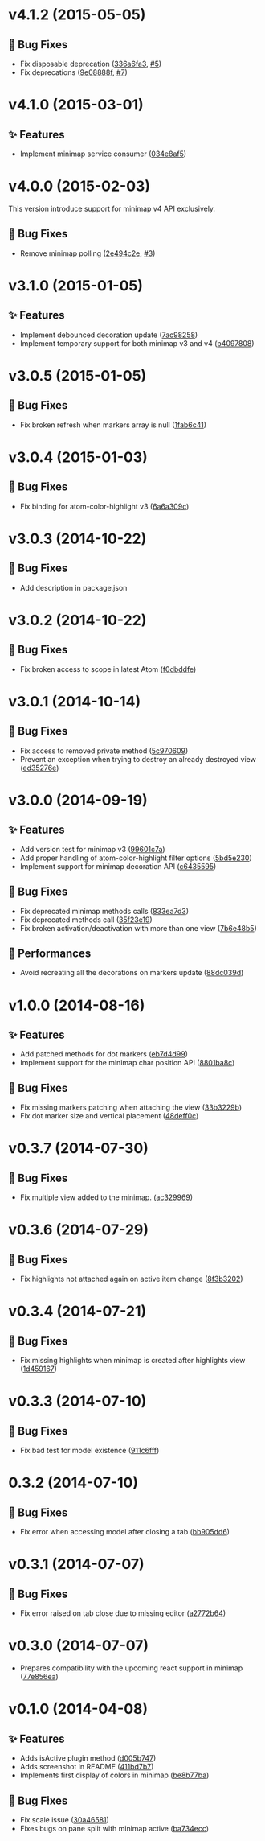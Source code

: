 <a name="v4.1.2"></a>
# v4.1.2 (2015-05-05)

## :bug: Bug Fixes

- Fix disposable deprecation ([336a6fa3](https://github.com/abe33/minimap-color-highlight/commit/336a6fa3046bbae3384736b316be84883629347a), [#5](https://github.com/abe33/minimap-color-highlight/issues/5))
- Fix deprecations ([9e08888f](https://github.com/abe33/minimap-color-highlight/commit/9e08888f3cb83f9e4da356061556eaf163906f0e), [#7](https://github.com/abe33/minimap-color-highlight/issues/7))

<a name="v4.1.0"></a>
# v4.1.0 (2015-03-01)

## :sparkles: Features

- Implement minimap service consumer ([034e8af5](https://github.com/abe33/minimap-color-highlight/commit/034e8af52cced91f0dd7d0af467ea66a70d81940))

<a name="v4.0.0"></a>
# v4.0.0 (2015-02-03)

This version introduce support for minimap v4 API exclusively.

## :bug: Bug Fixes

- Remove minimap polling ([2e494c2e](https://github.com/abe33/minimap-color-highlight/commit/2e494c2e06bc2c33ee036c3458ac2082caa5e343), [#3](https://github.com/abe33/minimap-color-highlight/issues/3))

<a name="v3.1.0"></a>
# v3.1.0 (2015-01-05)

## :sparkles: Features

- Implement debounced decoration update ([7ac98258](https://github.com/abe33/minimap-color-highlight/commit/7ac982585c639ee055cce2c152f215d8868430b6))
- Implement temporary support for both minimap v3 and v4 ([b4097808](https://github.com/abe33/minimap-color-highlight/commit/b4097808a38f7fc963ba564bf9c3136a34e655b6))

<a name="v3.0.5"></a>
# v3.0.5 (2015-01-05)

## :bug: Bug Fixes

- Fix broken refresh when markers array is null ([1fab6c41](https://github.com/abe33/minimap-color-highlight/commit/1fab6c41d204062a30dadacde0dbe309cc48a9b0))

<a name="v3.0.4"></a>
# v3.0.4 (2015-01-03)

## :bug: Bug Fixes

- Fix binding for atom-color-highlight v3 ([6a6a309c](https://github.com/abe33/minimap-color-highlight/commit/6a6a309cac72b99474bc9ab27b471f86af03e4ad))

<a name="v3.0.3"></a>
# v3.0.3 (2014-10-22)

## :bug: Bug Fixes

- Add description in package.json

<a name="v3.0.2"></a>
# v3.0.2 (2014-10-22)

## :bug: Bug Fixes

- Fix broken access to scope in latest Atom ([f0dbddfe](https://github.com/abe33/minimap-color-highlight/commit/f0dbddfe86502041a4263b2374fa7611406b8f6e))

<a name="v3.0.1"></a>
# v3.0.1 (2014-10-14)

## :bug: Bug Fixes

- Fix access to removed private method ([5c970609](https://github.com/abe33/minimap-color-highlight/commit/5c970609036d41713bf03d084a10494e206828f7))
- Prevent an exception when trying to destroy an already destroyed view ([ed35276e](https://github.com/abe33/minimap-color-highlight/commit/ed35276e9ed86dd7afcd4d593d1940ee2bc3df6f))

<a name="v3.0.0"></a>
# v3.0.0 (2014-09-19)

## :sparkles: Features

- Add version test for minimap v3 ([99601c7a](https://github.com/abe33/minimap-color-highlight/commit/99601c7aef0305ebeb9ae1c21ca48afc665fe6a9))
- Add proper handling of atom-color-highlight filter options ([5bd5e230](https://github.com/abe33/minimap-color-highlight/commit/5bd5e2303cb464ad4b5684e5a5dbb0961cc2e0aa))
- Implement support for minimap decoration API ([c6435595](https://github.com/abe33/minimap-color-highlight/commit/c643559596fe335ba8c6740e8b6bb094c7356654))

## :bug: Bug Fixes

- Fix deprecated minimap methods calls ([833ea7d3](https://github.com/abe33/minimap-color-highlight/commit/833ea7d372b6542da31b36f32d7d66ff3e9ae816))
- Fix deprecated methods call ([35f23e19](https://github.com/abe33/minimap-color-highlight/commit/35f23e1907ff502e5ef6534248dbef4bf4ee2364))
- Fix broken activation/deactivation with more than one view ([7b6e48b5](https://github.com/abe33/minimap-color-highlight/commit/7b6e48b5c13d69ce29e7cf3616be8207c50149a6))

## :racehorse: Performances

- Avoid recreating all the decorations on markers update ([88dc039d](https://github.com/abe33/minimap-color-highlight/commit/88dc039dc813c32be4b35f33c319624f1a2ce1ee))

<a name="v1.0.0"></a>
# v1.0.0 (2014-08-16)

## :sparkles: Features

- Add patched methods for dot markers ([eb7d4d99](https://github.com/abe33/minimap-color-highlight/commit/eb7d4d99e691229f9437f303bcfc07f392e29616))
- Implement support for the minimap char position API ([8801ba8c](https://github.com/abe33/minimap-color-highlight/commit/8801ba8c6e0cba722a5d2136c588e7bba52bc384))

## :bug: Bug Fixes

- Fix missing markers patching when attaching the view ([33b3229b](https://github.com/abe33/minimap-color-highlight/commit/33b3229b922279efa1b690a438447e2cd150c184))
- Fix dot marker size and vertical placement ([48deff0c](https://github.com/abe33/minimap-color-highlight/commit/48deff0cd477faf8333a9f91ff5fa1a560f07c08))


<a name="v0.3.7"></a>
# v0.3.7 (2014-07-30)

## :bug: Bug Fixes

- Fix multiple view added to the minimap. ([ac329969](https://github.com/abe33/minimap-color-highlight/commit/ac329969927806de39e67ddfd6f0fc9543598eb2))

<a name="v0.3.6"></a>
# v0.3.6 (2014-07-29)

## :bug: Bug Fixes

- Fix highlights not attached again on active item change ([8f3b3202](https://github.com/abe33/minimap-color-highlight/commit/8f3b3202bac77109cd93a970caf326a1f461b75a))

<a name="v0.3.4"></a>
# v0.3.4 (2014-07-21)

## :bug: Bug Fixes

- Fix missing highlights when minimap is created after highlights view ([1d459167](https://github.com/abe33/minimap-color-highlight/commit/1d459167863c0e0c0ea42fe6d47b7cc1ee8cbfb0))

<a name="v0.3.3"></a>
# v0.3.3 (2014-07-10)

## :bug: Bug Fixes

- Fix bad test for model existence ([911c6fff](https://github.com/abe33/minimap-color-highlight/commit/911c6fff038664ae1ac1ed663c48834876a36cc0))

<a name="0.3.2"></a>
# 0.3.2 (2014-07-10)

## :bug: Bug Fixes

- Fix error when accessing model after closing a tab ([bb905dd6](https://github.com/abe33/minimap-color-highlight/commit/bb905dd6f864bdc64c5d4f0f79fb58f1f039a00b))

<a name="v0.3.1"></a>
# v0.3.1 (2014-07-07)

## :bug: Bug Fixes

- Fix error raised on tab close due to missing editor ([a2772b64](https://github.com/abe33/minimap-color-highlight/commit/a2772b64ddf8c4494ff0c72e8c8f732be0e5a028))

<a name="v0.3.0"></a>
# v0.3.0 (2014-07-07)

- Prepares compatibility with the upcoming react support in minimap ([77e856ea](https://github.com/abe33/minimap-color-highlight/commit/77e856ea9d8b7cbcc048508585351e0c00de1782))

<a name="v0.1.0"></a>
# v0.1.0 (2014-04-08)

## :sparkles: Features

- Adds isActive plugin method ([d005b747](https://github.com/abe33/minimap-color-highlight/commit/d005b747fed9ede1537e705e1f0df6e75494a673))
- Adds screenshot in README ([411bd7b7](https://github.com/abe33/minimap-color-highlight/commit/411bd7b7a9628a6e4882bcff5d920705ee8168cb))
- Implements first display of colors in minimap ([be8b77ba](https://github.com/abe33/minimap-color-highlight/commit/be8b77baa93d1df1ae48867459b7324e9e032cf8))

## :bug: Bug Fixes

- Fix scale issue ([30a46581](https://github.com/abe33/minimap-color-highlight/commit/30a46581806b7bd63b85ecf468aab67c2ca70dfb))
- Fixes bugs on pane split with minimap active ([ba734ecc](https://github.com/abe33/minimap-color-highlight/commit/ba734ecc9f509a7c7270a420b21f8549d78678d2))
